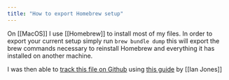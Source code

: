 ```yaml
---
title: "How to export Homebrew setup"
---
```


On [[MacOS]] I use [[Homebrew]] to install most of my files. In order to export your current setup simply run `brew bundle dump` this will export the brew commands necessary to reinstall Homebrew and everything it has installed on another machine.

I was then able to [track this file on Github](https://github.com/dschapman/.dot_files/blob/master/Brewfile) using [this guide](https://www.ianjones.us/2020-05-28-track-your-dotfiles) by [[Ian Jones]]